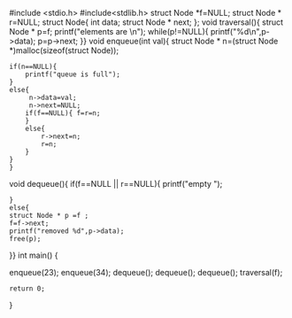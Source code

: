 #include <stdio.h>
#include<stdlib.h>
  struct Node *f=NULL;
  struct Node * r=NULL;
struct Node{
    int data;
    struct Node * next;
};
void traversal(){
    struct Node * p=f;
    printf("elements are \n");
    while(p!=NULL){
    printf("%d\n",p->data);
    p=p->next;
}}
void enqueue(int val){
    struct Node * n=(struct Node *)malloc(sizeof(struct Node));
   
    if(n==NULL){
        printf("queue is full");
    }
    else{
         n->data=val;
         n->next=NULL;
        if(f==NULL){ f=r=n;
        }
        else{
            r->next=n;
            r=n;
        }
    }
    }
void dequeue(){
    if(f==NULL || r==NULL){
        printf("empty ");
        
    }
    else{
    struct Node * p =f ;
    f=f->next;
    printf("removed %d",p->data);
    free(p);
    
}}
int main() {

   enqueue(23);
   enqueue(34);
     dequeue();
     dequeue();
     dequeue();
   traversal(f);
  

    return 0;
}
